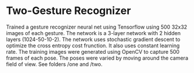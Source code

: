 # Two-Gesture Recognizer
Trained a gesture recognizer neural net using Tensorflow using 500 32x32 images of each gesture.
The network is a 3-layer network with 2 hidden layers (1024-50-10-2).
The network uses stochastic gradient descent to optimize the cross entropy cost frunction.
It also uses constant learning rate.
The training images were generated using OpenCV to capture 500 frames of each pose. The poses were varied by moving around the camera field of view. See folders /one and /two.
